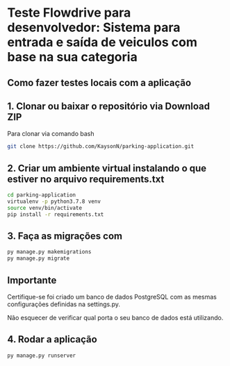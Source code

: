 # Teste Flowdrive para desenvolvedor: Sistema para entrada e saída de veiculos com base na sua categoria

## Como fazer testes locais com a aplicação

## 1. Clonar ou baixar o repositório via Download ZIP

Para clonar via comando bash

```sh
git clone https://github.com/KaysonN/parking-application.git
```

## 2. Criar um ambiente virtual instalando o que estiver no arquivo requirements.txt

```sh
cd parking-application
virtualenv -p python3.7.8 venv
source venv/bin/activate
pip install -r requirements.txt
```

## 3. Faça as migrações com

```sh
py manage.py makemigrations
py manage.py migrate
```

## Importante

Certifique-se foi criado um banco de dados PostgreSQL com as mesmas configurações definidas na settings.py.

Não esquecer de verificar qual porta o seu banco de dados está utilizando.

## 4. Rodar a aplicação

```sh
py manage.py runserver
```
